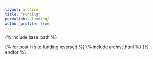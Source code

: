 ```yaml
---
layout: archive
title: "Funding"
permalink: /funding/
author_profile: true
---
```


{% include base_path %}

{% for post in site.funding reversed %}
  {% include archive.html %}
{% endfor %}
